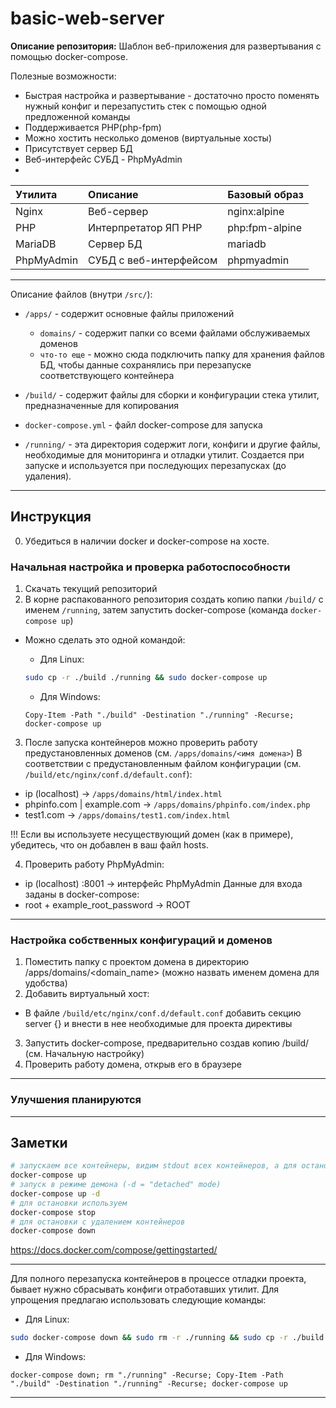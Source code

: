 # basic-web-server
**Описание репозитория:**
Шаблон веб-приложения для развертывания с помощью docker-compose.

Полезные возможности:
* Быстрая настройка и развертывание - достаточно просто поменять нужный конфиг и перезапустить стек с помощью одной предложенной команды
* Поддерживается PHP(php-fpm)
* Можно хостить несколько доменов (виртуальные хосты)
* Присутствует сервер БД
* Веб-интерфейс СУБД - PhpMyAdmin
* 

Утилита    | Описание               | Базовый образ
:----------|:-----------------------|:--------------
Nginx      | Веб-сервер             | nginx:alpine
PHP        | Интерпретатор ЯП PHP   | php:fpm-alpine
MariaDB    | Сервер БД              | mariadb
PhpMyAdmin | СУБД с веб-интерфейсом | phpmyadmin

***

Описание файлов (внутри `/src/`):
* `/apps/` - содержит основные файлы приложений
  * `domains/` - содержит папки со всеми файлами обслуживаемых доменов
  * `что-то еще` - можно сюда подключить папку для хранения файлов БД, чтобы данные сохранялись при перезапуске соответствующего контейнера

* `/build/` - содержит файлы для сборки и конфигурации стека утилит, предназначенные для копирования 

* `docker-compose.yml` - файл docker-compose для запуска

* `/running/` - эта директория содержит логи, конфиги и другие файлы, необходимые для мониторинга и отладки утилит. Создается при запуске и используется при последующих перезапусках (до удаления).

***

## Инструкция

0) Убедиться в наличии docker и docker-compose на хосте.

### Начальная настройка и проверка работоспособности
1) Скачать текущий репозиторий
2) В корне распакованного репозитория создать копию папки `/build/` с именем `/running`, затем запустить docker-compose (команда `docker-compose up`)
* Можно сделать это одной командой:
    * Для Linux:
     ```bash
     sudo cp -r ./build ./running && sudo docker-compose up
     ```

    * Для Windows:
     ```shell
     Copy-Item -Path "./build" -Destination "./running" -Recurse; docker-compose up
     ```

3) После запуска контейнеров можно проверить работу предустановленных доменов (см. `/apps/domains/<имя домена>`)
В соответствии с предустановленным файлом конфигурации (см. `/build/etc/nginx/conf.d/default.conf`):
* ip (localhost)            -> `/apps/domains/html/index.html`
* phpinfo.com | example.com -> `/apps/domains/phpinfo.com/index.php`
* test1.com                 -> `/apps/domains/test1.com/index.html`

!!! Если вы используете несуществующий домен (как в примере), убедитесь, что он добавлен в ваш файл hosts.

4) Проверить работу PhpMyAdmin:
* ip (localhost)    :8001   -> интерфейс PhpMyAdmin
Данные для входа заданы в docker-compose:
* root + example_root_password      -> ROOT
<!-- * example_user + example_password   -> example_database -->

***

### Настройка собственных конфигураций и доменов

1) Поместить папку с проектом домена в директорию /apps/domains/<domain_name> (можно назвать именем домена для удобства)
2) Добавить виртуальный хост:
* В файле `/build/etc/nginx/conf.d/default.conf` добавить секцию server {} и внести в нее необходимые для проекта директивы
3) Запустить docker-compose, предварительно создав копию /build/ (см. Начальную настройку)
4) Проверить работу домена, открыв его в браузере

***

### Улучшения планируются

***

## Заметки

```bash
# запускаем все контейнеры, видим stdout всех контейнеров, а для остановки используем Ctrl+C
docker-compose up
# запуск в режиме демона (-d = "detached" mode)
docker-compose up -d
# для остановки используем 
docker-compose stop
# для остановки с удалением контейнеров 
docker-compose down
```
https://docs.docker.com/compose/gettingstarted/

***

Для полного перезапуска контейнеров в процессе отладки проекта, бывает нужно сбрасывать конфиги отработавших утилит.
Для упрощения предлагаю использовать следующие команды:
* Для Linux:
```bash
sudo docker-compose down && sudo rm -r ./running && sudo cp -r ./build ./running && sudo docker-compose up
```
* Для Windows:
```shell
docker-compose down; rm "./running" -Recurse; Copy-Item -Path "./build" -Destination "./running" -Recurse; docker-compose up
```

***
